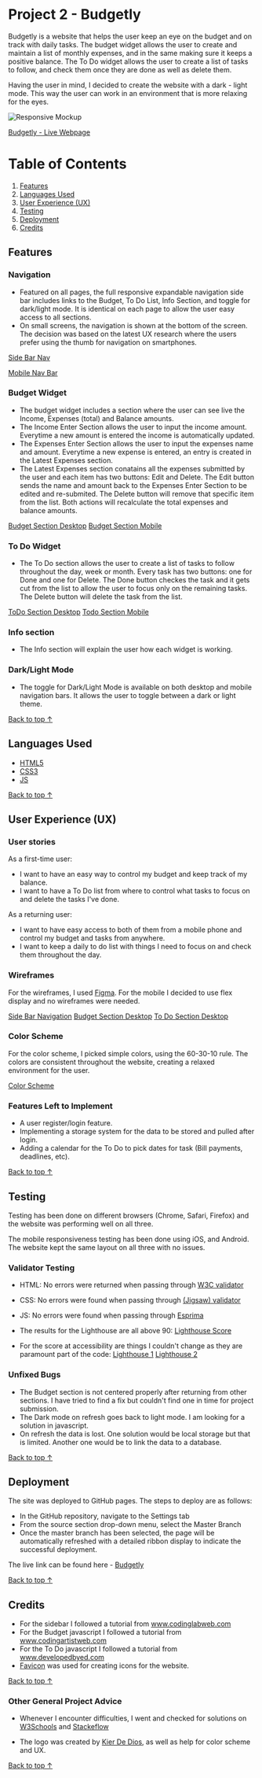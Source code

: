 # Project 2 - Budgetly
 
Budgetly is a website that helps the user keep an eye on the budget and on track with daily tasks. The budget widget allows the user to create and maintain a list of monthly expenses, and in the same making sure it keeps a positive balance.
The To Do widget allows the user to create a list of tasks to follow, and check them once they are done as well as delete them.
 
Having the user in mind, I decided to create the website with a dark - light mode. This way the user can work in an environment that is more relaxing for the eyes.
 
![Responsive Mockup](https://github.com/adrian-cucuet/project2-budgetly/blob/5db25a90e54005116aa5bd0eb8f4d7aaee51cc7f/assets/images/responsive.png)

[Budgetly - Live Webpage](https://adrian-cucuet.github.io/project2-budgetly/)

# Table of Contents

1. [Features](#features)
2. [Languages Used](#languages-used)  
2. [User Experience (UX)](#user-experience-ux)
3. [Testing](#testing)
4. [Deployment](#deployment)
5. [Credits](#credits)

## Features
 
### Navigation
 
 - Featured on all pages, the full responsive expandable navigation side bar includes links to the Budget, To Do List, Info Section, and toggle for dark/light mode. It is identical on each page to allow the user easy access to all sections.
 - On small screens, the navigation is shown at the bottom of the screen. The decision was based on the latest UX research where the users prefer using the thumb for navigation on smartphones.
 
[Side Bar Nav](https://github.com/adrian-cucuet/project2-budgetly/assets/images/sidebar-nav.png)
 
[Mobile Nav Bar](https://github.com/adrian-cucuet/project2-budgetly/assets/images/mobile-nav.png)
 
### Budget Widget
 
 - The budget widget includes a section where the user can see live the Income, Expenses (total) and Balance amounts.
 - The Income Enter Section allows the user to input the income amount. Everytime a new amount is entered the income is automatically updated.
 - The Expenses Enter Section allows the user to input the expenses name and amount. Everytime a new expense is entered, an entry is created in the Latest Expenses section.
 - The Latest Expenses section conatains all the expenses submitted by the user and each item has two buttons: Edit and Delete. The Edit button sends the name and amount back to the Expenses Enter Section to be edited and re-submited. The Delete button will remove that specific item from the list. Both actions will recalculate the total expenses and balance amounts.
 
[Budget Section Desktop](https://github.com/adrian-cucuet/project2-budgetly/assets/images/budget-desktop.png)
[Budget Section Mobile](https://github.com/adrian-cucuet/project2-budgetly/assets/images/budget-mobile.png)
 
### To Do Widget
 
 - The To Do section allows the user to create a list of tasks to follow throughout the day, week or month. Every task has two buttons: one for Done and one for Delete. The Done button checkes the task and it gets cut from the list to allow the user to focus only on the remaining tasks. The Delete button will delete the task from the list.
 
[ToDo Section Desktop](https://github.com/adrian-cucuet/project2-budgetly/assets/images/todo-desktop.png)
[Todo Section Mobile](https://github.com/adrian-cucuet/project2-budgetly/assets/images/todo-mobile.png)
 
### Info section
 
 - The Info section will explain the user how each widget is working. 
 
### Dark/Light Mode
 
 - The toggle for Dark/Light Mode is available on both desktop and mobile navigation bars. It allows the user to toggle between a dark or light theme.

[Back to top &uarr;](#table-of-contents)

## Languages Used

-   [HTML5](https://en.wikipedia.org/wiki/HTML5)
-   [CSS3](https://en.wikipedia.org/wiki/Cascading_Style_Sheets)
-   [JS](https://www.javascript.com/)

[Back to top &uarr;](#table-of-contents)

## User Experience (UX)

### User stories

As a first-time user:

- I want to have an easy way to control my budget and keep track of my balance.
- I want to have a To Do list from where to control what tasks to focus on and delete the tasks I've done.

As a returning user:

- I want to have easy access to both of them from a mobile phone and control my budget and tasks from anywhere.
- I want to keep a daily to do list with things I need to focus on and check them throughout the day.

### Wireframes
 
For the wireframes, I used [Figma](https://www.figma.com/). For the mobile I decided to use flex display and no wireframes were needed.

[Side Bar Navigation](https://github.com/adrian-cucuet/project2-budgetly/assets/images/Desktop-Sidebar-Expanded.png)
[Budget Section Desktop](https://github.com/adrian-cucuet/project2-budgetly/assets/images/Desktop-BudgetCalculatorPage.png)
[To Do Section Desktop](https://github.com/adrian-cucuet/project2-budgetly/assets/images/Desktop-ToDoList.png)

### Color Scheme

For the color scheme, I picked simple colors, using the 60-30-10 rule. The colors are consistent throughout the website, creating a relaxed environment for the user.

[Color Scheme](https://github.com/adrian-cucuet/project2-budgetly/assets/images/Colors.png)

### Features Left to Implement
 
- A user register/login feature.
- Implementing a storage system for the data to be stored and pulled after login.
- Adding a calendar for the To Do to pick dates for task (Bill payments, deadlines, etc).

[Back to top &uarr;](#table-of-contents)
 
## Testing
 
Testing has been done on different browsers (Chrome, Safari, Firefox) and the website was performing well on all three.
 
The mobile responsiveness testing has been done using iOS, and Android. The website kept the same layout on all three with no issues.
 
### Validator Testing
 
- HTML: No errors were returned when passing through [W3C validator](https://github.com/adrian-cucuet/project2-budgetly/assets/images/html.png)
- CSS: No errors were found when passing through [(Jigsaw) validator](https://github.com/adrian-cucuet/project2-budgetly/assets/images/CSS.png)
- JS: No errors were found when passing through [Esprima](https://github.com/adrian-cucuet/project2-budgetly/assets/images/JS.png)
 
- The results for the Lighthouse are all above 90:
 [Lighthouse Score](https://github.com/adrian-cucuet/project2-budgetly/assets/images/lighthouse.png)
 - For the score at accessibility are things I couldn't change as they are paramount part of the code:
 [Lighthouse 1](https://github.com/adrian-cucuet/project2-budgetly/assets/images/accessibility1.png) [Lighthouse 2](https://github.com/adrian-cucuet/project2-budgetly/assets/images/accessibility2.png)
 
### Unfixed Bugs

- The Budget section is not centered properly after returning from other sections. I have tried to find a fix but couldn't find one in time for project submission.
- The Dark mode on refresh goes back to light mode. I am looking for a solution in javascript.
- On refresh the data is lost. One solution would be local storage but that is limited. Another one would be to link the data to a database.


[Back to top &uarr;](#table-of-contents)
 
## Deployment
 
The site was deployed to GitHub pages. The steps to deploy are as follows:
- In the GitHub repository, navigate to the Settings tab
- From the source section drop-down menu, select the Master Branch
- Once the master branch has been selected, the page will be automatically refreshed with a       detailed ribbon display to indicate the successful deployment.
 
The live link can be found here - [Budgetly](https://adrian-cucuet.github.io/project2-budgetly/)
 
[Back to top &uarr;](#table-of-contents)

## Credits
 
- For the sidebar I followed a tutorial from www.codinglabweb.com
- For the Budget javascript I followed a tutorial from www.codingartistweb.com
- For the To Do javascript I followed a tutorial from www.developedbyed.com
- [Favicon](https://favicon.io/favicon-generator/) was used for creating icons for the website.
 
[Back to top &uarr;](#table-of-contents)

### Other General Project Advice
 
- Whenever I encounter difficulties, I went and checked for solutions on [W3Schools](https://www.w3schools.com/) and [Stackeflow](https://stackoverflow.com/)

- The logo was created by [Kier De Dios](https://kierdedios.com/), as well as help for color scheme and UX.

[Back to top &uarr;](#table-of-contents)